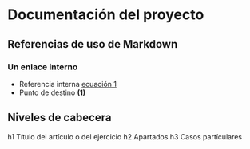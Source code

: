 # Documentación del proyecto

## Referencias de uso de Markdown

### Un enlace interno
- Referencia interna [ecuación 1](#ec1)
- Punto de destino **(1)**<a name="ec1"></a>



## Niveles de cabecera
h1	Título del artículo o del ejercicio
h2	Apartados
h3	Casos partículares

